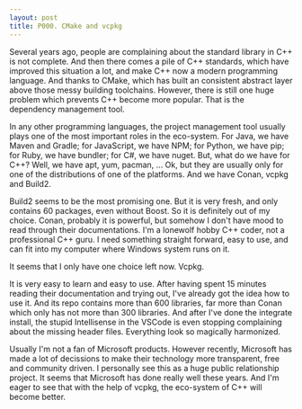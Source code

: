 ```yaml
---
layout: post
title: P000. CMake and vcpkg
---
```

Several years ago, people are complaining about the standard library in C++ is not complete. And then there comes a pile of C++ standards, which have improved this situation a lot, and make C++ now a modern programming language. And thanks to CMake, which has built an consistent abstract layer above those messy building toolchains. However, there is still one huge problem which prevents C++ become more popular. That is the dependency management tool.

In any other programming languages, the project management tool usually plays one of the most important roles in the eco-system. For Java, we have Maven and Gradle; for JavaScript, we have NPM; for Python, we have pip; for Ruby, we have bundler; for C#, we have nuget. But, what do we have for C++? Well, we have apt, yum, pacman, ... Ok, but they are usually only for one of the distributions of one of the platforms. And we have Conan, vcpkg and Build2.

Build2 seems to be the most promising one. But it is very fresh, and only contains 60 packages, even without Boost. So it is definitely out of my choice. Conan, probably it is powerful, but somehow I don't have mood to read through their documentations. I'm a lonewolf hobby C++ coder, not a professional C++ guru. I need something straight forward, easy to use, and can fit into my computer where Windows system runs on it.

It seems that I only have one choice left now. Vcpkg.

It is very easy to learn and easy to use. After having spent 15 minutes reading their documentation and trying out, I've already got the idea how to use it. And its repo contains more than 600 libraries, far more than Conan which only has not more than 300 libraries. And after I've done the integrate install, the stupid Intellisense in the VSCode is even stopping complaining about the missing header files. Everything look so magically harmonized.

Usually I'm not a fan of Microsoft products. However recently, Microsoft has made a lot of decissions to make their technology more transparent, free and community driven. I personally see this as a huge public relationship project. It seems that Microsoft has done really well these years. And I'm eager to see that with the help of vcpkg, the eco-system of C++ will become better.

